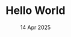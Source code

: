 ---
layout: post
date: 14 Apr 2025
title: Hello World
place: Somewhere
excerpt: Some description
card-image: 5  #Determines the image number displayed on the home page, starting from 0.
banner-image: 5   ##Determines the image number displayed on the banner, starting from 0.
banner-offset: 60
images:
  - https://img.noobzone.ru/getimg.php?url=https://i.imgur.com/zIcnrJH.png
  - https://raw.githubusercontent.com/wzwtt/sample-images/main/IMG_0124.JPEG
  - https://wsrv.nl/lichtenstein.jpg
  - https://wsrv.nl/puppy.jpg
  - https://wsrv.nl/transparency_demo.png
  - https://raw.githubusercontent.com/wzwtt/sample-images/main/IMG_3515.HEIC
  
---